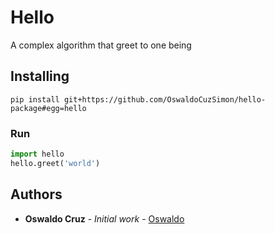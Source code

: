 # Hello
A complex algorithm that greet to one being

## Installing
~~~
pip install git+https://github.com/OswaldoCuzSimon/hello-package#egg=hello
~~~

### Run
~~~python
import hello
hello.greet('world')
~~~

## Authors

* **Oswaldo Cruz** - *Initial work* - [Oswaldo](https://github.com/OswaldoCuzSimon)

